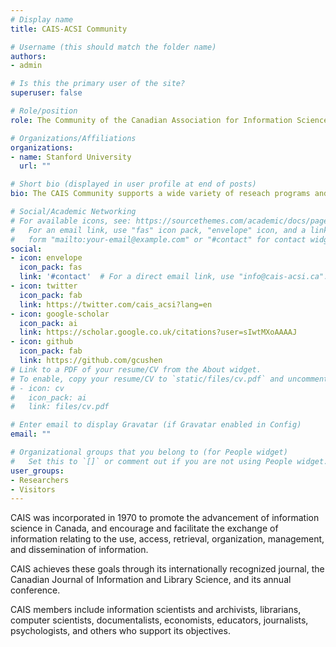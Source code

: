 ```yaml
---
# Display name
title: CAIS-ACSI Community

# Username (this should match the folder name)
authors:
- admin

# Is this the primary user of the site?
superuser: false

# Role/position
role: The Community of the Canadian Association for Information Science

# Organizations/Affiliations
organizations:
- name: Stanford University
  url: ""

# Short bio (displayed in user profile at end of posts)
bio: The CAIS Community supports a wide variety of reseach programs and topics of investigation

# Social/Academic Networking
# For available icons, see: https://sourcethemes.com/academic/docs/page-builder/#icons
#   For an email link, use "fas" icon pack, "envelope" icon, and a link in the
#   form "mailto:your-email@example.com" or "#contact" for contact widget.
social:
- icon: envelope
  icon_pack: fas
  link: '#contact'  # For a direct email link, use "info@cais-acsi.ca".
- icon: twitter
  icon_pack: fab
  link: https://twitter.com/cais_acsi?lang=en
- icon: google-scholar
  icon_pack: ai
  link: https://scholar.google.co.uk/citations?user=sIwtMXoAAAAJ
- icon: github
  icon_pack: fab
  link: https://github.com/gcushen
# Link to a PDF of your resume/CV from the About widget.
# To enable, copy your resume/CV to `static/files/cv.pdf` and uncomment the lines below.
# - icon: cv
#   icon_pack: ai
#   link: files/cv.pdf

# Enter email to display Gravatar (if Gravatar enabled in Config)
email: ""

# Organizational groups that you belong to (for People widget)
#   Set this to `[]` or comment out if you are not using People widget.
user_groups:
- Researchers
- Visitors
---
```


CAIS was incorporated in 1970 to promote the advancement of information science in Canada, and encourage and facilitate the exchange of information relating to the use, access, retrieval, organization, management, and dissemination of information.

CAIS achieves these goals through its internationally recognized journal, the Canadian Journal of Information and Library Science, and its annual conference.

CAIS members include information scientists and archivists, librarians, computer scientists, documentalists, economists, educators, journalists, psychologists, and others who support its objectives.
